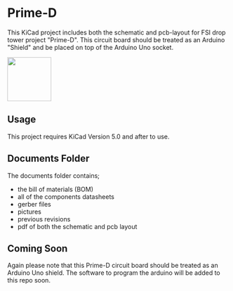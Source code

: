 # Prime-D
This KiCad project includes both the schematic and pcb-layout for FSI drop tower project "Prime-D".  This circuit board should be treated as an Arduino "Shield" and be placed on top of the Arduino Uno socket.

<img height = "100" width = "100" src = "
        Florida-Space-Institute/KiCad Projects/PRIME-D/documents/pictures/3dView_021819_0.png"
/>
## Usage
This project requires KiCad Version 5.0 and after to use.

## Documents Folder
The documents folder contains;
  * the bill of materials (BOM)
  * all of the components datasheets
  * gerber files
  * pictures
  * previous revisions
  * pdf of both the schematic and pcb layout

## Coming Soon
Again please note that this Prime-D circuit board should be treated as an Arduino Uno shield.  The software to program the arduino will be added to this repo soon.
